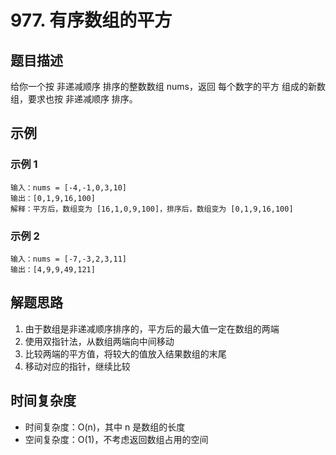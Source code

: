 # 977. 有序数组的平方

## 题目描述

给你一个按 非递减顺序 排序的整数数组 nums，返回 每个数字的平方 组成的新数组，要求也按 非递减顺序 排序。

## 示例

### 示例 1

```
输入：nums = [-4,-1,0,3,10]
输出：[0,1,9,16,100]
解释：平方后，数组变为 [16,1,0,9,100]，排序后，数组变为 [0,1,9,16,100]
```

### 示例 2

```
输入：nums = [-7,-3,2,3,11]
输出：[4,9,9,49,121]
```

## 解题思路

1. 由于数组是非递减顺序排序的，平方后的最大值一定在数组的两端
2. 使用双指针法，从数组两端向中间移动
3. 比较两端的平方值，将较大的值放入结果数组的末尾
4. 移动对应的指针，继续比较

## 时间复杂度

- 时间复杂度：O(n)，其中 n 是数组的长度
- 空间复杂度：O(1)，不考虑返回数组占用的空间 